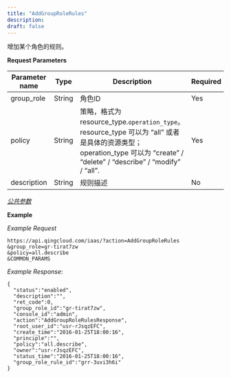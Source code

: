 ```yaml
---
title: "AddGroupRoleRules"
description: 
draft: false
---
```




增加某个角色的规则。

**Request Parameters**

| Parameter name | Type | Description | Required |
| --- | --- | --- | --- |
| group_role | String | 角色ID | Yes |
| policy | String | 策略，格式为 resource_type.`operation_type`。resource_type 可以为 “all” 或者是具体的资源类型；operation_type 可以为 “create” / “delete” / “describe” / “modify” / “all”. | Yes |
| description | String | 规则描述 | No |

[_公共参数_](../../common/parameters.html#api-common-parameters)

**Example**

_Example Request_

```
https://api.qingcloud.com/iaas/?action=AddGroupRoleRules
&group_role=gr-tirat7zw
&policy=all.describe
&COMMON_PARAMS
```

_Example Response_:

```
{
  "status":"enabled",
  "description":"",
  "ret_code":0,
  "group_role_id":"gr-tirat7zw",
  "console_id":"admin",
  "action":"AddGroupRoleRulesResponse",
  "root_user_id":"usr-rJsqzEFC",
  "create_time":"2016-01-25T18:00:16",
  "principle":"",
  "policy":"all.describe",
  "owner":"usr-rJsqzEFC",
  "status_time":"2016-01-25T18:00:16",
  "group_role_rule_id":"grr-3uvi3h6i"
}
```
